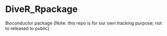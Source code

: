 # DiveR_Rpackage
Bioconductor package (Note: this repo is for our own tracking purpose; not to released to public)
